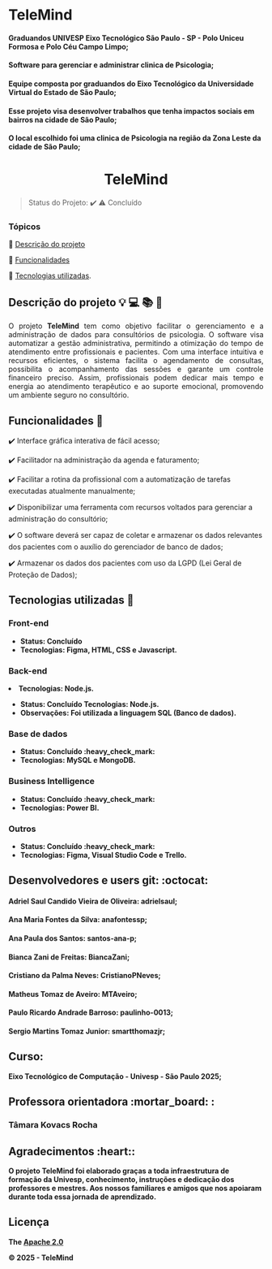 # TeleMind
#### Graduandos UNIVESP Eixo Tecnológico São Paulo - SP - Polo Uniceu Formosa e Polo Céu Campo Limpo;

#### Software para gerenciar e administrar clinica de Psicologia;

#### Equipe composta por graduandos do Eixo Tecnológico da Universidade Virtual do Estado de São Paulo;

#### Esse projeto visa desenvolver trabalhos que tenha impactos sociais em bairros na cidade de São Paulo;

#### O local escolhido foi uma clinica de Psicologia na região da Zona Leste da cidade de São Paulo;

<div align="center">
    <h1>TeleMind</h1>

</div>

> Status do Projeto: :heavy_check_mark: :warning: Concluído

### Tópicos 

:small_blue_diamond: [Descrição do projeto](#descrição-do-projeto)

:small_blue_diamond: [Funcionalidades](#funcionalidades)

:small_blue_diamond: [Tecnologias utilizadas](#tecnologias-utilizadas).


## Descrição do projeto :bulb: :computer: :books: :rocket:  

<p align="justify"> O projeto <b>TeleMind</b> tem como objetivo facilitar o gerenciamento e a administração de dados para consultórios de psicologia. O software visa automatizar a gestão administrativa, permitindo a otimização do tempo de atendimento entre profissionais e pacientes. Com uma interface intuitiva e recursos eficientes, o sistema facilita o agendamento de consultas, possibilita o acompanhamento das sessões e garante um controle financeiro preciso. Assim, profissionais podem dedicar mais tempo e energia ao atendimento terapêutico e ao suporte emocional, promovendo um ambiente seguro no consultório. </p>

## Funcionalidades :loudspeaker:

:heavy_check_mark: Interface gráfica interativa de fácil acesso;

:heavy_check_mark: Facilitador na administração da agenda e faturamento;

:heavy_check_mark: Facilitar a rotina da profissional com a automatização de tarefas executadas atualmente manualmente;

:heavy_check_mark: Disponibilizar uma ferramenta com recursos voltados para gerenciar a administração do consultório;

:heavy_check_mark: O software deverá ser capaz de coletar e armazenar os dados relevantes dos pacientes com o auxílio do gerenciador de banco de dados;

:heavy_check_mark: Armazenar os dados dos pacientes com uso da LGPD (Lei Geral de Proteção de Dados);

## Tecnologias utilizadas :dart:

<h3>Front-end</h3>
<ul>
    <li><b>Status: Concluído
    <li><b>Tecnologias: </b>Figma, HTML, CSS e Javascript.</li>
</ul>
<h3>Back-end</h3>
    <li><b>Tecnologias: </b>Node.js.</li>
<ul>
    <li><b>Status: Concluído
     <b>Tecnologias:</b> Node.js.</li> <li><b>Observações:</b> Foi utilizada a linguagem SQL (Banco de dados).</li>
</ul>
<h3>Base de dados</h3>
<ul>
    <li><b>Status: </b>Concluído :heavy_check_mark:</li>
    <li><b>Tecnologias:</b> MySQL e MongoDB.</li>
</ul>
<h3>Business Intelligence</h3> 
<ul>
    <li><b>Status: </b>Concluído :heavy_check_mark:</li>
    <li><b>Tecnologias:</b> Power BI.</li>
</ul>
<h3>Outros</h3> 
    <ul> <li><b>Status:</b> Concluído :heavy_check_mark:</li>
    <li><b>Tecnologias:</b> Figma, Visual Studio Code e Trello.</li>
</ul>

## Desenvolvedores e users git:  :octocat:

<h4>Adriel Saul Candido Vieira de Oliveira: adrielsaul;</h4>
<h4>Ana Maria Fontes da Silva: anafontessp;</h4>
<h4>Ana Paula dos Santos: santos-ana-p;</h4>
<h4>Bianca Zani de Freitas: BiancaZani;</h4>
<h4>Cristiano da Palma Neves: CristianoPNeves;</h4>
<h4>Matheus Tomaz de Aveiro: MTAveiro;</h4>
<h4>Paulo Ricardo Andrade Barroso: paulinho-0013;</h4>
<h4>Sergio Martins Tomaz Junior: smartthomazjr;</h4>

<h2>Curso:</h2> Eixo Tecnológico de Computação - Univesp - São Paulo 2025;

<h2>Professora orientadora :mortar_board: :</h2>

<h3>Tâmara Kovacs Rocha</h3>

<p align="justify">
<h2>Agradecimentos :heart::</h2> O projeto TeleMind foi elaborado graças a toda infraestrutura de formação da Univesp, conhecimento, instruções e dedicação dos professores e mestres. Aos nossos familiares e amigos que nos apoiaram durante toda essa jornada de aprendizado. </p>

## Licença 

The [Apache 2.0]()

© 2025 - TeleMind


